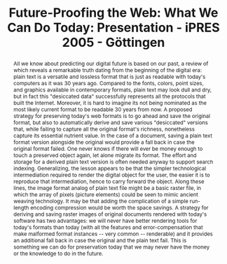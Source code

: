 ---
abstract: 'All we know about predicting our digital future is based on our past, a
  review of which reveals a remarkable truth dating from the beginning of the digital
  era: plain text is a versatile and lossless format that is just as readable with
  today''s computers as it was 30 years ago. Compared to the fonts, colors, point
  sizes, and graphics available in contemporary formats, plain text may look dull
  and dry, but in fact this "desiccated data" successfully represents all the protocols
  that built the Internet.

  Moreover, it is hard to imagine its not being nominated as the most likely current
  format to be readable 30 years from now. A proposed strategy for preserving today''s
  web formats is to go ahead and save the original format, but also to automatically
  derive and save various "desiccated" versions that, while failing to capture all
  the original format''s richness, nonetheless capture its essential nutrient value.
  In the case of a document, saving a plain text format version alongside the original
  would provide a fall back in case the original format failed. One never knows if
  there will ever be money enough to touch a preserved object again, let alone migrate
  its format. The effort and storage for a derived plain text version is often needed
  anyway to support search indexing.

  Generalizing, the lesson appears to be that the simpler technological intermediation
  required to render the digital object for the user, the easier it is to reproduce
  that intermediation, hence to carry forward the object. Along these lines, the image
  format analog of plain text file might be a basic raster file, in which the array
  of pixels (picture elements) could be seen to mimic ancient weaving technology.
  It may be that adding the complication of a simple run-length encoding compression
  would be worth the space savings. A strategy for deriving and saving raster images
  of original documents rendered with today''s software has two advantages: we will
  never have better rendering tools for today''s formats than today (with all the
  features and error-compensation that make malformed format instances -- very common
  -- renderable) and it provides an additional fall back in case the original and
  the plain text fail. This is something we can do for preservation today that we
  may never have the money or the knowledge to do in the future.'
creators:
- John Kunze
date: null
document_url: https://services.phaidra.univie.ac.at/api/object/o:295039/download
grand_parent: iPRES
institutions: []
keywords:
- göttingen
landing_page_url: https://phaidra.univie.ac.at/o:295039
language: eng
layout: publication
license: CC BY-SA 3.0 AT
notes_url: null
parent: iPRES 2005
publication_type: paper
size: 19676
slides_url: null
source_name: iPRES
stream_url: null
title: 'Future-Proofing the Web: What We Can Do Today: Presentation - iPRES 2005 -
  Göttingen'
year: 2005
---
